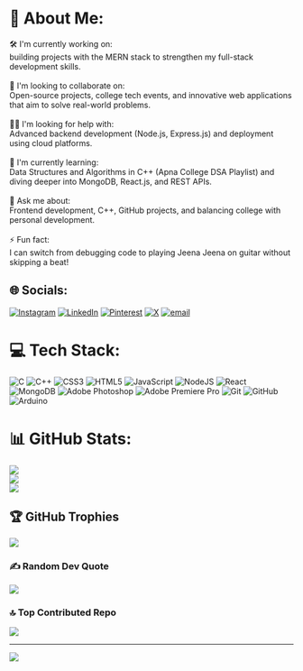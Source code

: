 # 💫 About Me:
🛠 I'm currently working on:<br>building projects with the MERN stack to strengthen my full-stack development skills.<br><br>🤝 I'm looking to collaborate on:<br>Open-source projects, college tech events, and innovative web applications that aim to solve real-world problems.<br><br>🙋‍♂️ I'm looking for help with:<br>Advanced backend development (Node.js, Express.js) and deployment using cloud platforms.<br><br>🌱 I'm currently learning:<br>Data Structures and Algorithms in C++ (Apna College DSA Playlist) and diving deeper into MongoDB, React.js, and REST APIs.<br><br>💬 Ask me about:<br>Frontend development, C++, GitHub projects, and balancing college with personal development.<br><br>⚡ Fun fact:<br>I can switch from debugging code to playing Jeena Jeena on guitar without skipping a beat!


## 🌐 Socials:
[![Instagram](https://img.shields.io/badge/Instagram-%23E4405F.svg?logo=Instagram&logoColor=white)](https://instagram.com/akshat__sah) [![LinkedIn](https://img.shields.io/badge/LinkedIn-%230077B5.svg?logo=linkedin&logoColor=white)](https://linkedin.com/in/Akshat-kumar) [![Pinterest](https://img.shields.io/badge/Pinterest-%23E60023.svg?logo=Pinterest&logoColor=white)](https://pinterest.com/iamakshatsah) [![X](https://img.shields.io/badge/X-black.svg?logo=X&logoColor=white)](https://x.com/Akshat__sah) [![email](https://img.shields.io/badge/Email-D14836?logo=gmail&logoColor=white)](mailto:iamakshatsah@gmail.com) 

# 💻 Tech Stack:
![C](https://img.shields.io/badge/c-%2300599C.svg?style=for-the-badge&logo=c&logoColor=white) ![C++](https://img.shields.io/badge/c++-%2300599C.svg?style=for-the-badge&logo=c%2B%2B&logoColor=white) ![CSS3](https://img.shields.io/badge/css3-%231572B6.svg?style=for-the-badge&logo=css3&logoColor=white) ![HTML5](https://img.shields.io/badge/html5-%23E34F26.svg?style=for-the-badge&logo=html5&logoColor=white) ![JavaScript](https://img.shields.io/badge/javascript-%23323330.svg?style=for-the-badge&logo=javascript&logoColor=%23F7DF1E) ![NodeJS](https://img.shields.io/badge/node.js-6DA55F?style=for-the-badge&logo=node.js&logoColor=white) ![React](https://img.shields.io/badge/react-%2320232a.svg?style=for-the-badge&logo=react&logoColor=%2361DAFB) ![MongoDB](https://img.shields.io/badge/MongoDB-%234ea94b.svg?style=for-the-badge&logo=mongodb&logoColor=white) ![Adobe Photoshop](https://img.shields.io/badge/adobe%20photoshop-%2331A8FF.svg?style=for-the-badge&logo=adobe%20photoshop&logoColor=white) ![Adobe Premiere Pro](https://img.shields.io/badge/Adobe%20Premiere%20Pro-9999FF.svg?style=for-the-badge&logo=Adobe%20Premiere%20Pro&logoColor=white) ![Git](https://img.shields.io/badge/git-%23F05033.svg?style=for-the-badge&logo=git&logoColor=white) ![GitHub](https://img.shields.io/badge/github-%23121011.svg?style=for-the-badge&logo=github&logoColor=white) ![Arduino](https://img.shields.io/badge/-Arduino-00979D?style=for-the-badge&logo=Arduino&logoColor=white)
# 📊 GitHub Stats:
![](https://github-readme-stats.vercel.app/api?username=Akshatsah04&theme=dark&hide_border=false&include_all_commits=true&count_private=false)<br/>
![](https://nirzak-streak-stats.vercel.app/?user=Akshatsah04&theme=dark&hide_border=false)<br/>
![](https://github-readme-stats.vercel.app/api/top-langs/?username=Akshatsah04&theme=dark&hide_border=false&include_all_commits=true&count_private=false&layout=compact)

## 🏆 GitHub Trophies
![](https://github-profile-trophy.vercel.app/?username=Akshatsah04&theme=radical&no-frame=true&no-bg=true&margin-w=4)

### ✍️ Random Dev Quote
![](https://quotes-github-readme.vercel.app/api?type=horizontal&theme=dark)

### 🔝 Top Contributed Repo
![](https://github-contributor-stats.vercel.app/api?username=Akshatsah04&limit=5&theme=dark&combine_all_yearly_contributions=true)

---
[![](https://visitcount.itsvg.in/api?id=Akshatsah04&icon=1&color=3)](https://visitcount.itsvg.in)

<!-- Proudly created with GPRM ( https://gprm.itsvg.in ) -->

